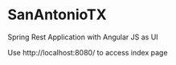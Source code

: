 # SanAntonioTX
Spring Rest Application with Angular JS as UI

Use http://localhost:8080/ to access index page

